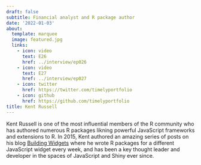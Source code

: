 ```yaml
---
draft: false
subtitle: Financial analyst and R package author
date: '2022-01-03'
about:
  template: marquee
  image: featured.jpg
  links:
    - icon: video
      text: E26
      href: ../interview/ep026
    - icon: video
      text: E27
      href: ../interview/ep027
    - icon: twitter
      href: https://twitter.com/timelyportfolio
    - icon: github
      href: https://github.com/timelyportfolio
title: Kent Russell
---
```


Kent Russell is one of the most influential members of the R community who has authored numerous R packages likning powerful JavaScript frameworks and extensions to R. In 2015, Kent authored an amazing series of posts on his blog [Building Widgets](http://www.buildingwidgets.com/blog) where he wrote R packages for a different JavaScript widget every week, and has been a key thought leader and developer in the spaces of JavaScript and Shiny ever since.
